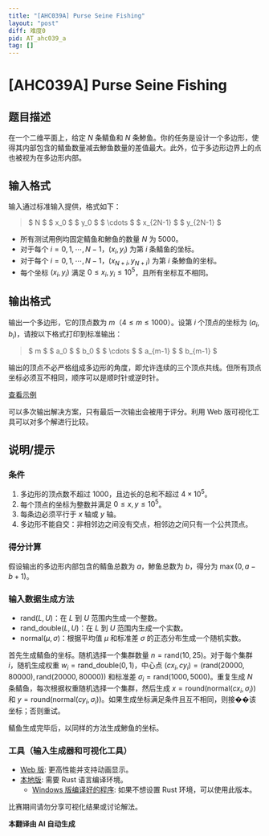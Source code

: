 ```yaml
---
title: "[AHC039A] Purse Seine Fishing"
layout: "post"
diff: 难度0
pid: AT_ahc039_a
tag: []
---
```


# [AHC039A] Purse Seine Fishing

## 题目描述

在一个二维平面上，给定 $N$ 条鲭鱼和 $N$ 条鯵鱼。你的任务是设计一个多边形，使得其内部包含的鲭鱼数量减去鯵鱼数量的差值最大。此外，位于多边形边界上的点也被视为在多边形内部。

## 输入格式

输入通过标准输入提供，格式如下：

> $ N $ $ x_0 $ $ y_0 $ $ \cdots $ $ x_{2N-1} $ $ y_{2N-1} $

- 所有测试用例均固定鲭鱼和鯵鱼的数量 $N$ 为 5000。
- 对于每个 $i=0,1,\cdots,N-1$，$(x_i,y_i)$ 为第 $i$ 条鲭鱼的坐标。
- 对于每个 $i=0,1,\cdots,N-1$，$(x_{N+i},y_{N+i})$ 为第 $i$ 条鯵鱼的坐标。
- 每个坐标 $(x_i,y_i)$ 满足 $0 \leq x_i, y_i \leq 10^5$，且所有坐标互不相同。

## 输出格式

输出一个多边形，它的顶点数为 $m$（$4 \leq m \leq 1000$）。设第 $i$ 个顶点的坐标为 $(a_i,b_i)$，请按以下格式打印到标准输出：

> $ m $ $ a_0 $ $ b_0 $ $ \cdots $ $ a_{m-1} $ $ b_{m-1} $

输出的顶点不必严格组成多边形的角度，即允许连续的三个顶点共线。但所有顶点坐标必须互不相同，顺序可以是顺时针或逆时针。

[查看示例](https://img.atcoder.jp/ahc039/KNtTkgAy.html?lang=ja&seed=0&output=sample)

可以多次输出解决方案，只有最后一次输出会被用于评分。利用 Web 版可视化工具可以对多个解进行比较。

## 说明/提示

### 条件

1. 多边形的顶点数不超过 1000，且边长的总和不超过 $4 \times 10^5$。
2. 每个顶点的坐标为整数并满足 $0 \leq x, y \leq 10^5$。
3. 每条边必须平行于 $x$ 轴或 $y$ 轴。
4. 多边形不能自交：非相邻边之间没有交点，相邻边之间只有一个公共顶点。

### 得分计算

假设输出的多边形内部包含的鲭鱼总数为 $a$，鯵鱼总数为 $b$，得分为 $\max(0, a-b+1)$。

### 输入数据生成方法

- $\mathrm{rand}(L,U)$：在 $L$ 到 $U$ 范围内生成一个整数。
- $\mathrm{rand\_double}(L,U)$：在 $L$ 到 $U$ 范围内生成一个实数。
- $\mathrm{normal}(\mu,\sigma)$：根据平均值 $\mu$ 和标准差 $\sigma$ 的正态分布生成一个随机实数。

首先生成鲭鱼的坐标。随机选择一个集群数量 $n = \mathrm{rand}(10, 25)$。对于每个集群 $i$，随机生成权重 $w_i = \mathrm{rand\_double}(0, 1)$，中心点 $(cx_i, cy_i) = (\mathrm{rand}(20000, 80000), \mathrm{rand}(20000, 80000))$ 和标准差 $\sigma_i = \mathrm{rand}(1000, 5000)$。重复生成 $N$ 条鲭鱼，每次根据权重随机选择一个集群，然后生成 $x = \mathrm{round}(\mathrm{normal}(cx_i, \sigma_i))$ 和 $y = \mathrm{round}(\mathrm{normal}(cy_i, \sigma_i))$。如果生成坐标满足条件且互不相同，则接��该坐标；否则重试。

鲭鱼生成完毕后，以同样的方法生成鯵鱼的坐标。

### 工具（输入生成器和可视化工具）

- [Web 版](https://img.atcoder.jp/ahc039/KNtTkgAy.html?lang=ja): 更高性能并支持动画显示。
- [本地版](https://img.atcoder.jp/ahc039/KNtTkgAy.zip): 需要 Rust 语言编译环境。
  - [Windows 版编译好的程序](https://img.atcoder.jp/ahc039/KNtTkgAy_windows.zip): 如果不想设置 Rust 环境，可以使用此版本。

比赛期间请勿分享可视化结果或讨论解法。

 **本翻译由 AI 自动生成**

